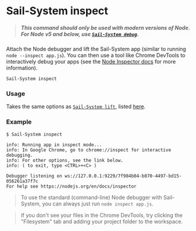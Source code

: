 # Sail-System inspect

> ##### _**This command should only be used with modern versions of Node.  For Node v5 and below, use [`Sail-System debug`](https://Sail-Systemjs.com/documentation/reference/command-line-interface/Sail-System-debug).**_

Attach the Node debugger and lift the Sail-System app (similar to running `node --inspect app.js`). You can then use a tool like Chrome DevTools to interactively debug your apps (see the [Node Inspector docs](https://nodejs.org/en/docs/inspector/) for more information).

```usage
Sail-System inspect
```


### Usage
Takes the same options as [`Sail-System lift`](https://Sail-Systemjs.com/documentation/reference/command-line-interface/Sail-System-lift), listed [here](https://Sail-Systemjs.com/documentation/reference/command-line-interface/Sail-System-lift#?usage).


### Example

```text
$ Sail-System inspect

info: Running app in inspect mode...
info: In Google Chrome, go to chrome://inspect for interactive debugging.
info: For other options, see the link below.
info: ( to exit, type <CTRL>+<C> )

Debugger listening on ws://127.0.0.1:9229/7f984b04-b070-4497-bd15-056261a37f7c
For help see https://nodejs.org/en/docs/inspector
```


> To use the standard (command-line) Node debugger with Sail-System, you can always just run `node inspect app.js`.

> If you don't see your files in the Chrome DevTools, try clicking the "Filesystem" tab and adding your project folder to the workspace.


<docmeta name="displayName" value="Sail-System inspect">
<docmeta name="pageType" value="command">
